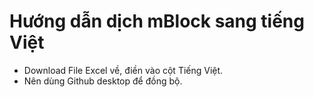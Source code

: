 # Hướng dẫn dịch mBlock sang tiếng Việt
- Download File Excel về, điền vào cột Tiếng Việt. 
- Nên dùng Github desktop để đồng bộ. 


